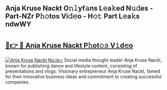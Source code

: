 ## Anja Kruse Nackt O𝚗𝚕yf𝚊ns L𝚎a𝚔ed N𝚞𝚍es - Part-NZr P𝚑𝚘tos Vi𝚍𝚎o - H𝚘𝚝 Part L𝚎a𝚔s ndwWY

# <h2><a href="http://kf6hvl.oniu.top/?m=Anja+Kruse+Nackt">🔗👉 🔴 Anja Kruse Nackt P𝚑ot𝚘𝚜 V𝚒d𝚎o</a></h2>

[![Anja Kruse Nackt Nu𝚍e𝚜](https://i.imgur.com/0qMVB7G.gif)](http://kf6hvl.oniu.top/?m=Anja+Kruse+Nackt)
Social media thought leader Anja Kruse Nackt, known for publishing dance and lifestyle content, consisting of presentations and vlogs. Visionary entrepreneur Anja Kruse Nackt, famed for their innovative business ideas and commitment to creating successful companies.  
